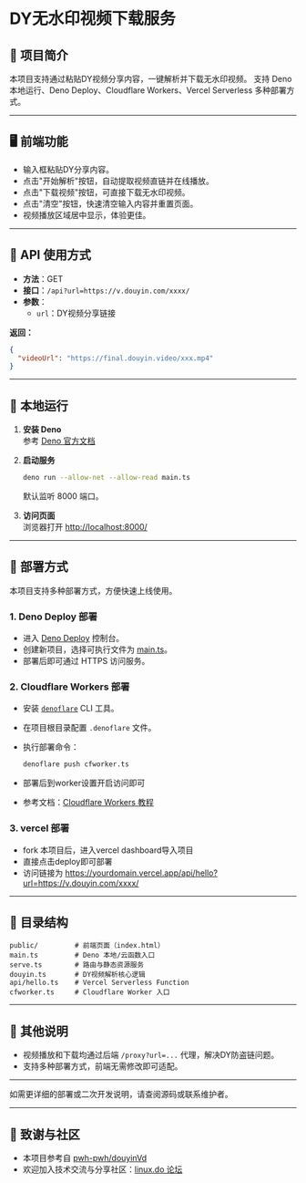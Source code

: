 # DY无水印视频下载服务

## 📌 项目简介

本项目支持通过粘贴DY视频分享内容，一键解析并下载无水印视频。
支持 Deno 本地运行、Deno Deploy、Cloudflare Workers、Vercel Serverless 多种部署方式。

---

## 🖥️ 前端功能

- 输入框粘贴DY分享内容。
- 点击"开始解析"按钮，自动提取视频直链并在线播放。
- 点击"下载视频"按钮，可直接下载无水印视频。
- 点击"清空"按钮，快速清空输入内容并重置页面。
- 视频播放区域居中显示，体验更佳。

---

## 🔧 API 使用方式

- **方法**：GET
- **接口**：`/api?url=https://v.douyin.com/xxxx/`
- **参数**：
    - `url`：DY视频分享链接

**返回：**
```json
{
  "videoUrl": "https://final.douyin.video/xxx.mp4"
}
```

---

## 🚀 本地运行

1. **安装 Deno**  
   参考 [Deno 官方文档](https://deno.com/manual/getting_started/installation)

2. **启动服务**
   ```bash
   deno run --allow-net --allow-read main.ts
   ```
   默认监听 8000 端口。

3. **访问页面**  
   浏览器打开 [http://localhost:8000/](http://localhost:8000/)

---

## 🚀 部署方式

本项目支持多种部署方式，方便快速上线使用。

### 1. Deno Deploy 部署

- 进入 [Deno Deploy](https://dash.deno.com/) 控制台。
- 创建新项目，选择可执行文件为 [main.ts](./main.ts)。
- 部署后即可通过 HTTPS 访问服务。

### 2. Cloudflare Workers 部署

- 安装 [`denoflare`](https://github.com/skymethod/denoflare) CLI 工具。
- 在项目根目录配置 `.denoflare` 文件。
- 执行部署命令：

  ```bash
  denoflare push cfworker.ts
  ```

- 部署后到worker设置开启访问即可
- 参考文档：[Cloudflare Workers 教程](https://docs.deno.com/examples/cloudflare_workers_tutorial/)

### 3. vercel 部署

- fork 本项目后，进入vercel dashboard导入项目
- 直接点击deploy即可部署
- 访问链接为 https://yourdomain.vercel.app/api/hello?url=https://v.douyin.com/xxxx/

---

## 📁 目录结构

```
public/         # 前端页面（index.html）
main.ts         # Deno 本地/云函数入口
serve.ts        # 路由与静态资源服务
douyin.ts       # DY视频解析核心逻辑
api/hello.ts    # Vercel Serverless Function
cfworker.ts     # Cloudflare Worker 入口
```

---

## 📝 其他说明

- 视频播放和下载均通过后端 `/proxy?url=...` 代理，解决DY防盗链问题。
- 支持多种部署方式，前端无需修改即可适配。

---

如需更详细的部署或二次开发说明，请查阅源码或联系维护者。

---

## 🔗 致谢与社区

- 本项目参考自 [pwh-pwh/douyinVd](https://github.com/pwh-pwh/douyinVd)
- 欢迎加入技术交流与分享社区：[linux.do 论坛](https://linux.do)